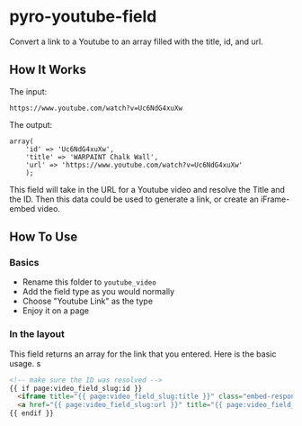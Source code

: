 pyro-youtube-field
==================

Convert a link to a Youtube to an array filled with the title, id, and url.

## How It Works

The input:

```
https://www.youtube.com/watch?v=Uc6NdG4xuXw
```

The output:

```
array(
    'id' => 'Uc6NdG4xuXw',
    'title' => 'WARPAINT Chalk Wall',
    'url' => 'https://www.youtube.com/watch?v=Uc6NdG4xuXw'
    );
```

This field will take in the URL for a Youtube video and resolve the Title and the ID. Then this data could be used to generate a link, or create an iFrame-embed video.

## How To Use

### Basics

* Rename this folder to `youtube_video`
* Add the field type as you would normally
* Choose "Youtube Link" as the type
* Enjoy it on a page

### In the layout

This field returns an array for the link that you entered. Here is the basic usage.
s
```html
<!-- make sure the ID was resolved -->
{{ if page:video_field_slug:id }}
  <iframe title="{{ page:video_field_slug:title }}" class="embed-responsive-item" width="640" height="360" src="https://www.youtube.com/embed/{{ page:video_field_slug:id }}?rel=0&amp;showinfo=0" frameborder="0" allowfullscreen=""></iframe>
  <a href="{{ page:video_field_slug:url }}" title="{{ page:video_field_slug:title }}">Watch {{ page:video_field_slug:title }}</a>
{{ endif }}
```


